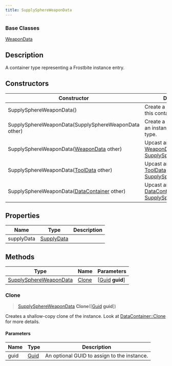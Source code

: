 ```yaml
---
title: SupplySphereWeaponData
---
```

### Base Classes

[WeaponData](/vext/ref/fb/weapondata/)

## Description

A container type representing a Frostbite instance entry.

## Constructors

| Constructor                                                                       | Description                                                                                                                         |
| --------------------------------------------------------------------------------- | ----------------------------------------------------------------------------------------------------------------------------------- |
| SupplySphereWeaponData()                                                          | Create a new instance of this container type.                                                                                       |
| SupplySphereWeaponData(SupplySphereWeaponData other)                              | Create a reference copy of an instance of the same type.                                                                            |
| SupplySphereWeaponData([WeaponData](/vext/ref/fb/weapondata/) other)                            | Upcast an instance of type [WeaponData](/vext/ref/fb/weapondata/) to [SupplySphereWeaponData](/vext/ref/fb/supplysphereweapondata/).                            |
| SupplySphereWeaponData([ToolData](/vext/ref/fb/tooldata/) other)                                | Upcast an instance of type [ToolData](/vext/ref/fb/tooldata/) to [SupplySphereWeaponData](/vext/ref/fb/supplysphereweapondata/).                                |
| SupplySphereWeaponData([DataContainer](/vext/ref/shared/class/datacontainer) other) | Upcast an instance of type [DataContainer](/vext/ref/shared/class/datacontainer) to [SupplySphereWeaponData](/vext/ref/fb/supplysphereweapondata/). |

## Properties

| Name       | Type                     | Description |
| ---------- | ------------------------ | ----------- |
| supplyData | [SupplyData](/vext/ref/fb/supplydata/) |             |

## Methods

| Type                                             | Name            | Parameters                                     |
| ------------------------------------------------ | --------------- | ---------------------------------------------- |
| [SupplySphereWeaponData](/vext/ref/fb/supplysphereweapondata/) | [Clone](#clone) | \[[Guid](/vext/ref/shared/class/guid) **guid**\] |

### Clone

> [SupplySphereWeaponData](/vext/ref/fb/supplysphereweapondata/) **Clone**(\[[Guid](/vext/ref/shared/class/guid) **guid**\])

Creates a shallow-copy clone of the instance. Look at [DataContainer::Clone](/vext/ref/shared/class/datacontainer#clone) for more details.

#### Parameters

| Name | Type         | Description                                 |
| ---- | ------------ | ------------------------------------------- |
| guid | [Guid](/vext/ref/shared/class/guid/) | An optional GUID to assign to the instance. |
